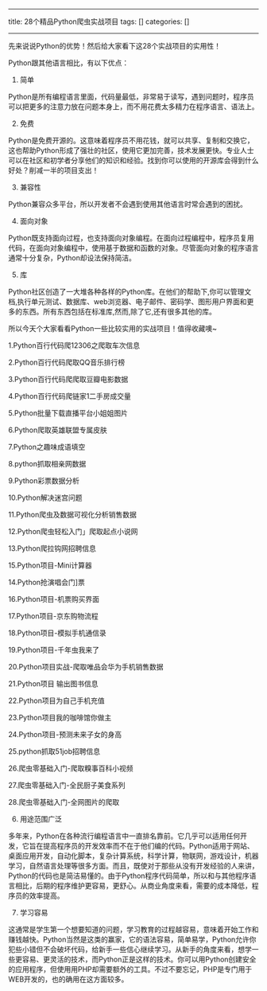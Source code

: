 
--- 
title:  28个精品Python爬虫实战项目 
tags: []
categories: [] 

---
先来说说Python的优势！然后给大家看下这28个实战项目的实用性！



Python跟其他语言相比，有以下优点：

1. 简单

Python是所有编程语言里面，代码量最低，非常易于读写，遇到问题时，程序员可以把更多的注意力放在问题本身上，而不用花费太多精力在程序语言、语法上。

2. 免费

Python是免费开源的。这意味着程序员不用花钱，就可以共享、复制和交换它，这也帮助Python形成了强壮的社区，使用它更加完善，技术发展更快。专业人士可以在社区和初学者分享他们的知识和经验。找到你可以使用的开源库会得到什么好处？削减一半的项目支出！

3. 兼容性

Python兼容众多平台，所以开发者不会遇到使用其他语言时常会遇到的困扰。

4. 面向对象

Python既支持面向过程，也支持面向对象编程。在面向过程编程中，程序员复用代码，在面向对象编程中，使用基于数据和函数的对象。尽管面向对象的程序语言通常十分复杂，Python却设法保持简洁。

5. 库

Python社区创造了一大堆各种各样的Python库。在他们的帮助下,你可以管理文档,执行单元测试、数据库、web浏览器、电子邮件、密码学、图形用户界面和更多的东西。所有东西包括在标准库,然而,除了它,还有很多其他的库。

所以今天个大家看看Python一些比较实用的实战项目！值得收藏噢~





1.Python百行代码爬12306之爬取车次信息

2.Python百行代码爬取QQ音乐排行榜

3.Python百行代码爬爬取豆瓣电影数据

4.Python百行代码爬链家1二手房成交量

5.Python批量下载直播平台小姐姐图片

6.Python爬取英雄联盟专属皮肤

7.Python之趣味成语填空

8.python抓取相亲网数据

9.Python彩票数据分析

10.Python解决迷宫问题

11.Python爬虫及数据可视化分析销售数据

12.Python爬虫轻松入门」爬取起点小说网

13.Python爬拉钩网招聘信息

15.Python项目-Mini计算器

14.Python抢演唱会门]票

16.Python项目-机票购买界面

17.Python项目-京东购物流程

18.Python项目-模拟手机通信录

19.Python项目-千年虫我来了

20.Python项目实战-爬取唯品会华为手机销售数据

21.Python项目 输出图书信息

22.Python项目为自己手机充值 

23.Python项目我的咖啡馆你做主

24.Python项目-预测未来子女的身高

25.python抓取51job招聘信息

26.爬虫零基础入门-爬取糗事百科小视频 

27.爬虫零基础入门-全民厨子美食系列

28.爬虫零基础入门-全网图片的爬取



6. 用途范围广泛

多年来，Python在各种流行编程语言中一直排名靠前。它几乎可以适用任何开发，它旨在提高程序员的开发效率而不在于他们编的代码。Python适用于网站、桌面应用开发，自动化脚本，复杂计算系统，科学计算，物联网，游戏设计，机器学习，自然语言处理等很多方面。而且，既使对于那些从没有开发经验的人来讲，Python的代码也是简洁易懂的。由于Python程序代码简单，所以和与其他程序语言相比，后期的程序维护更容易，更舒心。从商业角度来看，需要的成本降低，程序员的效率提高。



7. 学习容易

这通常是学生第一个想要知道的问题，学习教育的过程越容易，意味着开始工作和赚钱越快。Python当然是这类的赢家，它的语法容易，简单易学，Python允许你犯些小错但不会破坏代码，给新手一些信心继续学习。从新手的角度来看，想学一些更容易、更灵活的技术，而Python正是这样的技术。你可以用Python创建安全的应用程序，但使用用PHP却需要额外的工具。不过不要忘记，PHP是专门用于WEB开发的，也的确用在这方面较多。


